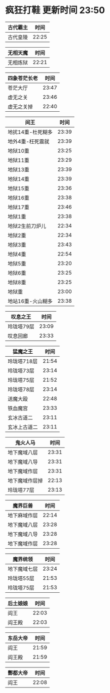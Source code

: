 # 疯狂打鞋 更新时间 23:50

| 古代霸主   | 时间    |
|--------|-------|
| 古代皇陵 | 22:25 |

| 无相天魔   | 时间    |
|--------|-------|
| 无相炼狱 | 22:21 |

| 四象苍茫长老   | 时间    |
|--------|-------|
| 苍茫大厅 | 23:47 |
| 虚无之关 | 23:46 |
| 虚无之关掉 | 22:40 |

| 间王   | 时间    |
|--------|-------|
| 地扰14重-杜死糊多 | 23:39 |
| 地外4重-枉死震就 | 23:39 |
| 地狱10重 | 23:25 |
| 地狱11重 | 23:29 |
| 地狱13重 | 23:39 |
| 地狱14重 | 23:39 |
| 地狱15重 | 23:36 |
| 地狱16重 | 23:38 |
| 地狱17重 | 23:46 |
| 地狱1重 | 23:38 |
| 地狱2生前刀炉儿 | 22:34 |
| 地狱2重 | 22:34 |
| 地狱3重 | 23:43 |
| 地狱4重 | 22:54 |
| 地狱5重 | 23:20 |
| 地狱6重 | 23:25 |
| 地狱8重 | 23:25 |
| 地狱重 | 23:00 |
| 地站16重-火山糊多 | 23:38 |

| 叹息之王   | 时间    |
|--------|-------|
| 玲珑塔79层 | 23:09 |
| 叹息回廊 | 23:33 |

| 猛魔之王   | 时间    |
|--------|-------|
| 玲珑塔718层 | 21:54 |
| 玲珑塔73层 | 23:14 |
| 玲珑塔75层 | 21:52 |
| 玲珑塔78层 | 23:14 |
| 送魔大殴 | 22:48 |
| 铁血魔宫 | 23:33 |
| 玄冰古道二 | 23:11 |
| 玄冰上古道二 | 23:11 |

| 鬼火人马   | 时间    |
|--------|-------|
| 地下魔域八层 | 23:31 |
| 地下魔域八导 | 23:31 |
| 地下魔域作层 | 23:31 |
| 地下魔域作层掉 | 22:13 |
| 玲珑塔77层 | 23:13 |

| 魔界巨兽   | 时间    |
|--------|-------|
| 地下麻域作层 | 22:14 |
| 地下魔域八层 | 23:28 |
| 地下魔域八导 | 23:28 |
| 地下魔域作层 | 23:28 |

| 魔界统领   | 时间    |
|--------|-------|
| 地下魔域七层 | 23:24 |
| 玲珑塔55层 | 21:53 |
| 玲珑塔75层 | 21:53 |

| 后土娘娘   | 时间    |
|--------|-------|
| 阎王 | 22:03 |
| 阎王殿 | 22:03 |

| 东岳大帝   | 时间    |
|--------|-------|
| 阎王 | 21:59 |
| 阎王殿 | 21:59 |

| 酆都大帝   | 时间    |
|--------|-------|
| 阎王 | 22:08 |